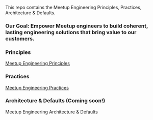 This repo contains the Meetup Engineering Principles, Practices, Architecture & Defaults.

### Our Goal: Empower Meetup engineers to build coherent, lasting engineering solutions that bring value to our customers.

### Principles

[Meetup Engineering Principles](principles/principles.md)

### Practices

[Meetup Engineering Practices](practices/practices.md)

### Architecture & Defaults (Coming soon!)

Meetup Engineering Architecture & Defaults
